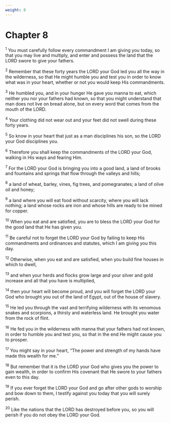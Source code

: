 ```yaml
---
weight: 8
---
```


# Chapter 8

<sup>1</sup> You must carefully follow every commandment I am giving you today, so that you may live and multiply, and enter and possess the land that the LORD swore to give your fathers. 

<sup>2</sup> Remember that these forty years the LORD your God led you all the way in the wilderness, so that He might humble you and test you in order to know what was in your heart, whether or not you would keep His commandments. 

<sup>3</sup> He humbled you, and in your hunger He gave you manna to eat, which neither you nor your fathers had known, so that you might understand that man does not live on bread alone, but on every word that comes from the mouth of the LORD. 

<sup>4</sup> Your clothing did not wear out and your feet did not swell during these forty years. 

<sup>5</sup> So know in your heart that just as a man disciplines his son, so the LORD your God disciplines you. 

<sup>6</sup> Therefore you shall keep the commandments of the LORD your God, walking in His ways and fearing Him. 

<sup>7</sup> For the LORD your God is bringing you into a good land, a land of brooks and fountains and springs that flow through the valleys and hills; 

<sup>8</sup> a land of wheat, barley, vines, fig trees, and pomegranates; a land of olive oil and honey; 

<sup>9</sup> a land where you will eat food without scarcity, where you will lack nothing; a land whose rocks are iron and whose hills are ready to be mined for copper. 

<sup>10</sup> When you eat and are satisfied, you are to bless the LORD your God for the good land that He has given you. 

<sup>11</sup> Be careful not to forget the LORD your God by failing to keep His commandments and ordinances and statutes, which I am giving you this day. 

<sup>12</sup> Otherwise, when you eat and are satisfied, when you build fine houses in which to dwell, 

<sup>13</sup> and when your herds and flocks grow large and your silver and gold increase and all that you have is multiplied, 

<sup>14</sup> then your heart will become proud, and you will forget the LORD your God who brought you out of the land of Egypt, out of the house of slavery. 

<sup>15</sup> He led you through the vast and terrifying wilderness with its venomous snakes and scorpions, a thirsty and waterless land. He brought you water from the rock of flint. 

<sup>16</sup> He fed you in the wilderness with manna that your fathers had not known, in order to humble you and test you, so that in the end He might cause you to prosper. 

<sup>17</sup> You might say in your heart, “The power and strength of my hands have made this wealth for me.” 

<sup>18</sup> But remember that it is the LORD your God who gives you the power to gain wealth, in order to confirm His covenant that He swore to your fathers even to this day. 

<sup>19</sup> If you ever forget the LORD your God and go after other gods to worship and bow down to them, I testify against you today that you will surely perish. 

<sup>20</sup> Like the nations that the LORD has destroyed before you, so you will perish if you do not obey the LORD your God. 


